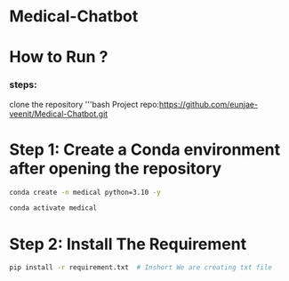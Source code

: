 # Medical-Chatbot

# How to Run ?
### steps:
clone the repository 
'''bash
Project repo:https://github.com/eunjae-veenit/Medical-Chatbot.git

# Step 1: Create  a Conda environment after opening the repository 

```bash
conda create -n medical python=3.10 -y
```

```bash 
conda activate medical
```

# Step 2: Install The Requirement  
```bash
pip install -r requirement.txt  # Inshort We are creating txt file
```